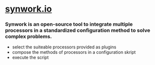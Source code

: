 # [synwork.io](http://synwork.io)

### Synwork is an open-source tool to integrate multiple processors in a standardized configuration method to solve complex problems. 

- select the suiteable processors provided as plugins
- compose the methods of processors in a configuration skript
- execute the script 




